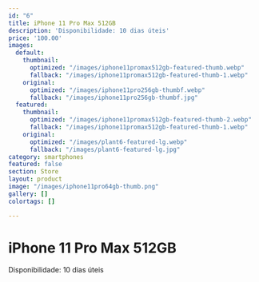 ```yaml
---
id: "6"
title: iPhone 11 Pro Max 512GB
description: 'Disponibilidade: 10 dias úteis'
price: '100.00'
images:
  default:
    thumbnail:
      optimized: "/images/iphone11promax512gb-featured-thumb.webp"
      fallback: "/images/iphone11promax512gb-featured-thumb-1.webp"
    original:
      optimized: "/images/iphone11pro256gb-thumbf.webp"
      fallback: "/images/iphone11pro256gb-thumbf.jpg"
  featured:
    thumbnail:
      optimized: "/images/iphone11promax512gb-featured-thumb-2.webp"
      fallback: "/images/iphone11promax512gb-featured-thumb-1.webp"
    original:
      optimized: "/images/plant6-featured-lg.webp"
      fallback: "/images/plant6-featured-lg.jpg"
category: smartphones
featured: false
section: Store
layout: product
image: "/images/iphone11pro64gb-thumb.png"
gallery: []
colortags: []

---
```

# iPhone 11 Pro Max 512GB

Disponibilidade: 10 dias úteis